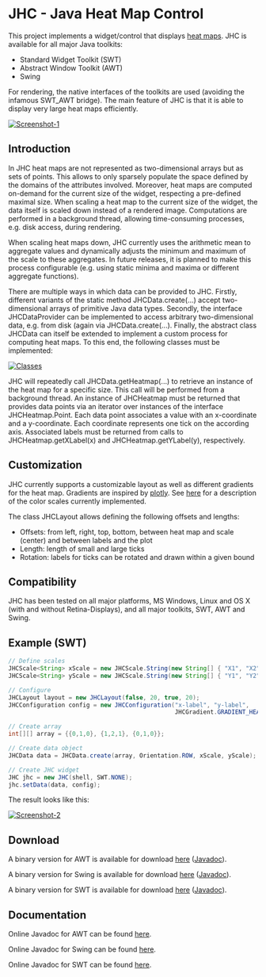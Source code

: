 JHC - Java Heat Map Control
====

This project implements a widget/control that displays [heat maps](https://en.wikipedia.org/wiki/Heat_map). 
JHC is available for all major Java toolkits: 

* Standard Widget Toolkit (SWT)
* Abstract Window Toolkit (AWT)
* Swing

For rendering, the native interfaces of the toolkits are used (avoiding the infamous SWT_AWT bridge). The main feature of JHC is that it is able 
to display very large heat maps efficiently.

[![Screenshot-1](https://raw.github.com/prasser/jhc/master/img/screenshot1.png)](https://raw.github.com/prasser/jhc/master/img/screenshot1.png)

Introduction
------

In JHC heat maps are not represented as two-dimensional arrays but as sets of points. This allows to only sparsely populate the space 
defined by the domains of the attributes involved. Moreover, heat maps are computed on-demand for the current size of the widget, 
respecting a pre-defined maximal size. When scaling a heat map to the current size of the widget, the data itself is scaled down 
instead of a rendered image. Computations are performed in a background thread, allowing time-consuming processes, e.g. 
disk access, during rendering.  

When scaling heat maps down, JHC currently uses the arithmetic mean to aggregate values and dynamically
adjusts the minimum and maximum of the scale to these aggregates. In future releases, it is planned to
make this process configurable (e.g. using static minima and maxima or different aggregate functions).

There are multiple ways in which data can be provided to JHC. Firstly, different variants of the static method JHCData.create(...) 
accept two-dimensional arrays of primitive Java data types. Secondly, the interface JHCDataProvider can be implemented
to access arbitrary two-dimensional data, e.g. from disk (again via JHCData.create(...). Finally, the abstract class
JHCData can itself be extended to implement a custom process for computing heat maps. To this end, the following classes must be 
implemented:

[![Classes](https://raw.github.com/prasser/jhc/master/img/classes.png)](https://raw.github.com/prasser/jhc/master/img/classes.png)

JHC will repeatedly call JHCData.getHeatmap(...) to retrieve an instance of the heat map for a specific 
size. This call will be performed from a background thread. An instance of JHCHeatmap must be returned
that provides data points via an iterator over instances of the interface JHCHeatmap.Point. Each data point
associates a value with an x-coordinate and a y-coordinate. Each coordinate represents one tick on the according
axis. Associated labels must be returned from calls to JHCHeatmap.getXLabel(x) and JHCHeatmap.getYLabel(y), respectively.

Customization
------

JHC currently supports a customizable layout as well as different gradients for the heat map. Gradients are
inspired by [plotly](https://plot.ly/). See [here](http://nbviewer.ipython.org/github/plotly/python-user-guide/blob/master/s5_heatmaps/s5_heatmaps.ipynb#Plotly%27s-pre-defined-color-scales)
for a description of the color scales currently implemented.

The class JHCLayout allows defining the following offsets and lengths: 
* Offsets: from left, right, top, bottom, between heat map and scale (center) and between labels and the plot
* Length: length of small and large ticks
* Rotation: labels for ticks can be rotated and drawn within a given bound 

Compatibility
------
JHC has been tested on all major platforms, MS Windows, Linux and OS X (with and without Retina-Displays), and all major toolkits,
SWT, AWT and Swing.

Example (SWT)
------

```Java
// Define scales
JHCScale<String> xScale = new JHCScale.String(new String[] { "X1", "X2", "X3" });
JHCScale<String> yScale = new JHCScale.String(new String[] { "Y1", "Y2", "Y3" });

// Configure
JHCLayout layout = new JHCLayout(false, 20, true, 20);
JHCConfiguration config = new JHCConfiguration("x-label", "y-label", 
                                               JHCGradient.GRADIENT_HEAT, layout);

// Create array
int[][] array = {{0,1,0}, {1,2,1}, {0,1,0}};

// Create data object
JHCData data = JHCData.create(array, Orientation.ROW, xScale, yScale);

// Create JHC widget
JHC jhc = new JHC(shell, SWT.NONE);
jhc.setData(data, config);
```

The result looks like this:

[![Screenshot-2](https://raw.github.com/prasser/jhc/master/img/screenshot2.png)](https://raw.github.com/prasser/jhc/master/img/screenshot2.png)

Download
------
A binary version for AWT is available for download [here](https://rawgithub.com/prasser/jhc/master/jars/jhc-1.0.0-awt.jar)
([Javadoc](https://rawgithub.com/prasser/jhc/master/jars/jhc-1.0.0-awt-doc.jar)).

A binary version for Swing is available for download [here](https://rawgithub.com/prasser/jhc/master/jars/jhc-1.0.0-swing.jar)
([Javadoc](https://rawgithub.com/prasser/jhc/master/jars/jhc-1.0.0-swing-doc.jar)).

A binary version for SWT is available for download [here](https://rawgithub.com/prasser/jhc/master/jars/jhc-1.0.0-swt.jar)
([Javadoc](https://rawgithub.com/prasser/jhc/master/jars/jhc-1.0.0-swt-doc.jar)).

Documentation
------
Online Javadoc for AWT can be found [here](https://rawgithub.com/prasser/jhc/master/doc/awt/index.html).

Online Javadoc for Swing can be found [here](https://rawgithub.com/prasser/jhc/master/doc/swing/index.html).

Online Javadoc for SWT can be found [here](https://rawgithub.com/prasser/jhc/master/doc/swt/index.html). 